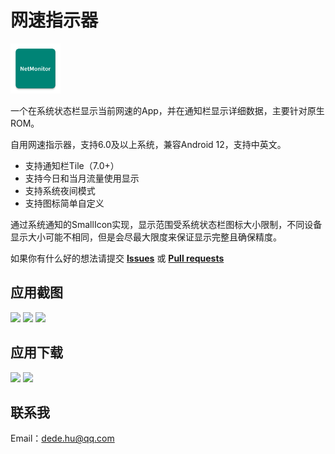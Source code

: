 # 网速指示器

<img height="80px" src="app/src/main/ic_launcher-web.png"/>

一个在系统状态栏显示当前网速的App，并在通知栏显示详细数据，主要针对原生ROM。

自用网速指示器，支持6.0及以上系统，兼容Android 12，支持中英文。

* 支持通知栏Tile（7.0+）
* 支持今日和当月流量使用显示
* 支持系统夜间模式
* 支持图标简单自定义

通过系统通知的SmallIcon实现，显示范围受系统状态栏图标大小限制，不同设备显示大小可能不相同，但是会尽最大限度来保证显示完整且确保精度。

如果你有什么好的想法请提交 [**Issues**](https://github.com/hushenghao/NativeTools/issues) 或 [**Pull requests**](https://github.com/hushenghao/NativeTools/pulls)

## 应用截图

<img height="500px" src="https://assets.che300.com/wiki/2021-07-22/16269610882462412.png"/> <img height="500px" src="https://assets.che300.com/wiki/2021-07-22/16269610958174546.png"/> <img height="500px" src="https://assets.che300.com/wiki/2021-07-22/16269612711209232.png"/>

## 应用下载

[<img height="50px" src="https://static.coolapk.com/static/web/v8/images/header-logo.png"/>](https://www.coolapk.com/apk/com.dede.nativetools)
[<img height="50px" src="https://assets.che300.com/wiki/2021-07-22/16269394073576500.png"/>](https://play.google.com/store/apps/details?id=com.dede.nativetools)

## 联系我
Email：dede.hu@qq.com
